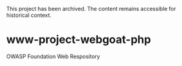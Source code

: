 This project has been archived. The content remains accessible for historical context.

# www-project-webgoat-php
OWASP Foundation Web Respository
